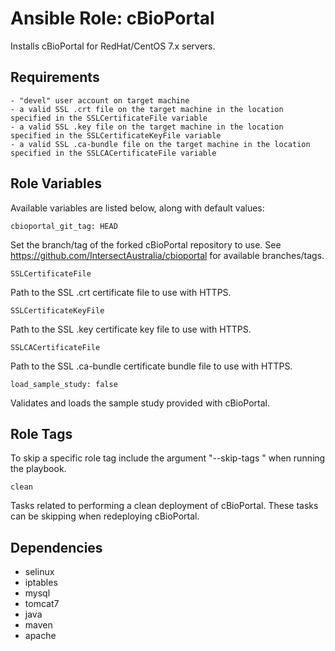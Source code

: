 # Ansible Role: cBioPortal

Installs cBioPortal for RedHat/CentOS 7.x servers.

## Requirements

    - "devel" user account on target machine
    - a valid SSL .crt file on the target machine in the location specified in the SSLCertificateFile variable
    - a valid SSL .key file on the target machine in the location specified in the SSLCertificateKeyFile variable
    - a valid SSL .ca-bundle file on the target machine in the location specified in the SSLCACertificateFile variable

## Role Variables

Available variables are listed below, along with default values:

    cbioportal_git_tag: HEAD

Set the branch/tag of the forked cBioPortal repository to use. See https://github.com/IntersectAustralia/cbioportal for available branches/tags.

    SSLCertificateFile

Path to the SSL .crt certificate file to use with HTTPS.

    SSLCertificateKeyFile

Path to the SSL .key certificate key file to use with HTTPS.

    SSLCACertificateFile

Path to the SSL .ca-bundle certificate bundle file to use with HTTPS.

    load_sample_study: false

Validates and loads the sample study provided with cBioPortal.

## Role Tags

To skip a specific role tag include the argument "--skip-tags <tag>" when running the playbook.

    clean

Tasks related to performing a clean deployment of cBioPortal. These tasks can be skipping when redeploying cBioPortal.

## Dependencies
  - selinux
  - iptables
  - mysql
  - tomcat7
  - java
  - maven
  - apache
